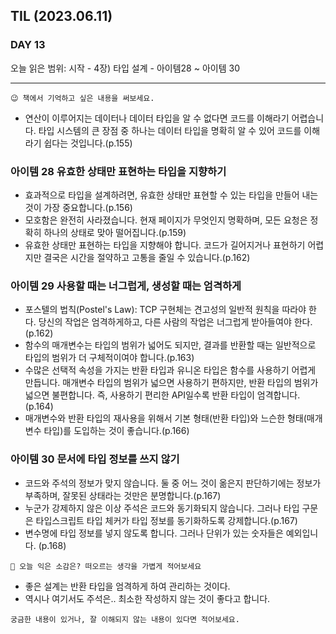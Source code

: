 ## TIL (2023.06.11)

### DAY 13

오늘 읽은 범위: 시작 - 4장) 타입 설계 - 아이템28 ~ 아이템 30

---

```
😉 책에서 기억하고 싶은 내용을 써보세요.
```

- 연산이 이루어지는 데이터나 데이터 타입을 알 수 없다면 코드를 이해라기 어렵습니다.
  타입 시스템의 큰 장점 중 하나는 데이터 타입을 명확히 알 수 있어 코드를 이해라기 쉽다는 것입니다.(p.155)

### 아이템 28 유효한 상태만 표현하는 타입을 지향하기

- 효과적으로 타입을 설계하려면, 유효한 상태만 표현할 수 있는 타입을 만들어 내는 것이 가장 중요합니다.(p.156)
- 모호함은 완전히 사라졌습니다. 현재 페이지가 무엇인지 명확하며, 모든 요청은 정확히 하나의 상태로 맞아 떨어집니다.(p.159)
- 유효한 상태만 표현하는 타입을 지향해야 합니다. 코드가 길어지거나 표현하기 어렵지만 결국은 시간을 절약하고 고통을 줄일 수 있습니다.(p.162)

### 아이템 29 사용할 때는 너그럽게, 생성할 때는 엄격하게

- 포스텔의 법칙(Postel's Law): TCP 구현체는 견고성의 일반적 원칙을 따라야 한다. 당신의 작업은 엄격하게하고, 다른 사람의 작업은 너그럽게
  받아들여야 한다.(p.162)
- 함수의 매개변수는 타입의 범위가 넓어도 되지만, 결과를 반환할 때는 일반적으로 타입의 범위가 더 구체적이여야 합니다.(p.163)
- 수많은 선택적 속성을 가지는 반환 타입과 유니온 타입은 함수를 사용하기 어렵게 만듭니다. 매개변수 타입의 범위가 넓으면 사용하기 편하지만,
  반환 타입의 범위가 넓으면 불편합니다. 즉, 사용하기 편리한 API일수록 반환 타입이 엄격합니다.(p.164)
- 매개변수와 반환 타입의 재사용을 위해서 기본 형태(반환 타입)와 느슨한 형태(매개변수 타입)를 도입하는 것이 좋습니다.(p.166)

### 아이템 30 문서에 타입 정보를 쓰지 않기

- 코드와 주석의 정보가 맞지 않습니다. 둘 중 어느 것이 옮은지 판단하기에는 정보가 부족하며, 잘못된 상태라는 것만은 분명합니다.(p.167)
- 누군가 강제하지 않은 이상 주석은 코드와 동기화되지 않습니다. 그러나 타입 구문은 타입스크립트 타입 체커가 타입 정보를 동기화하도록 강제합니다.(p.167)
- 변수명에 타입 정보를 넣지 않도록 합니다. 그러나 단위가 있는 숫자들은 예외입니다. (p.168)

```
🤔 오늘 익은 소감은? 떠오르는 생각을 가볍게 적어보세요
```

- 좋은 설계는 반환 타입을 엄격하게 하여 관리하는 것이다.
- 역시나 여기서도 주석은.. 최소한 작성하지 않는 것이 좋다고 합니다.

```
궁금한 내용이 있거나, 잘 이해되지 않는 내용이 있다면 적어보세요.
```

